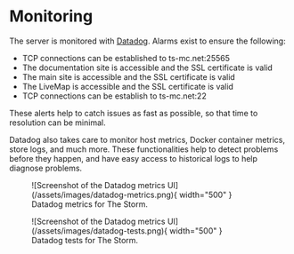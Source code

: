 # Monitoring

The server is monitored with [Datadog](https://www.datadoghq.com/). Alarms exist to ensure the following:

-   TCP connections can be established to ts-mc.net:25565
-   The documentation site is accessible and the SSL certificate is valid
-   The main site is accessible and the SSL certificate is valid
-   The LiveMap is accessible and the SSL certificate is valid
-   TCP connections can be establish to ts-mc.net:22

These alerts help to catch issues as fast as possible, so that time to resolution can be minimal.

Datadog also takes care to monitor host metrics, Docker container metrics, store logs, and much more. These functionalities help to detect problems before they happen, and have easy access to historical logs to help diagnose problems.

<figure markdown>
  ![Screenshot of the Datadog metrics UI](/assets/images/datadog-metrics.png){ width="500" }
  <figcaption>Datadog metrics for The Storm.</figcaption>
</figure>

<figure markdown>
  ![Screenshot of the Datadog metrics UI](/assets/images/datadog-tests.png){ width="500" }
  <figcaption>Datadog tests for The Storm.</figcaption>
</figure>
